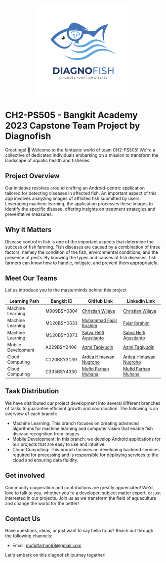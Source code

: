 <div align="center">
  <img src="https://github.com/Diagnofish/.github/blob/main/Diagnofish-Logo.png" alt="Project Logo" width="300">
</div>

# CH2-PS505 - Bangkit Academy 2023 Capstone Team Project by Diagnofish
Greetings! 👋 Welcome to the fantastic world of team CH2-PS505! We're a collective of dedicated individuals embarking on a mission to transform the landscape of aquatic health and fisheries.

## Project Overview
Our initiative revolves around crafting an Android-centric application tailored for detecting diseases in affected fish. An important aspect of this app involves analyzing images of afflicted fish submitted by users. Leveraging machine learning, the application processes these images to identify the specific disease, offering insights on treatment strategies and preventative measures.

## Why it Matters
Disease control in fish is one of the important aspects that determine the success of fish farming. Fish diseases are caused by a combination of three factors, namely the condition of the fish, environmental conditions, and the presence of pests. By knowing the types and causes of fish diseases, fish farmers can know how to handle, mitigate, and prevent them appropriately.

## Meet Our Teams
Let us introduce you to the masterminds behind this project

| Learning Path                         | Bangkit ID    | GitHub Link                | LinkedIn Link                          |
|------------------------------|---------------|-----------------------|-----------------------------------|
| Machine Learning        | M009BSY0804    | [Christian Wijaya](https://github.com/christianwjy15) | [Christian Wijaya](https://www.linkedin.com/in/christian-wijaya-7a0287290)      |
| Machine Learning             | M120BSY0631    | [Muhammad Fajar Ibrahim](https://github.com/fajaribrahim) | [Fajar Ibrahim](https://www.linkedin.com/in/fajar-ibrahim31/)      |
| Machine Learning      | M120BSY0871   | [Satya Helfi Agustianto](https://github.com/Satyahelfia) | [Satya Helfi Agustianto](https://www.linkedin.com/in/satyahelfia/)      |
| Mobile Development | A229BSY2406   | [Azmi Taqiyudin](https://github.com/AzmiTaqiyudin27) | [Azmi Taqiyudin](https://www.linkedin.com/in/azmi-taqiyudin-650400162/)      |
| Cloud Computing    | C120BSY3139   | [Ardea Himawan Nugroho](https://github.com/ArdeaHN) | [Ardea Himawan Nugroho](https://www.linkedin.com/in/ardeahnugroho/)      |
| Cloud Computing      | C335BSY4330   | [Mufid Farhan Muhana](https://github.com/mufidfarhan) | [Mufid Farhan Muhana](https://www.linkedin.com/in/mufidfrhn/)      |

## Task Distribution
We have distributed our project development into several different branches of tasks to guarantee efficient growth and coordination. The following is an overview of each branch:
- Machine Learning: This branch focuses on creating advanced algorithms for machine learning and computer vision that enable fish disease recognition from images.
- Mobile Development: In this branch, we develop Android applications for our projects that are easy to use and intuitive.
- Cloud Computing: This branch focuses on developing backend services required for processing and is responsible for deploying services to the cloud and ensuring data fluidity.

## Get involved
Community cooperation and contributions are greatly appreciated! We'd love to talk to you, whether you're a developer, subject matter expert, or just interested in our projects. Join us as we transform the field of aquaculture and change the world for the better!

## Contact Us
Have questions, ideas, or just want to say hello to us? Reach out through the following channels:

- Email: mufidfarhan68@gmail.com

Let's embark on this diagnofish journey together! 
